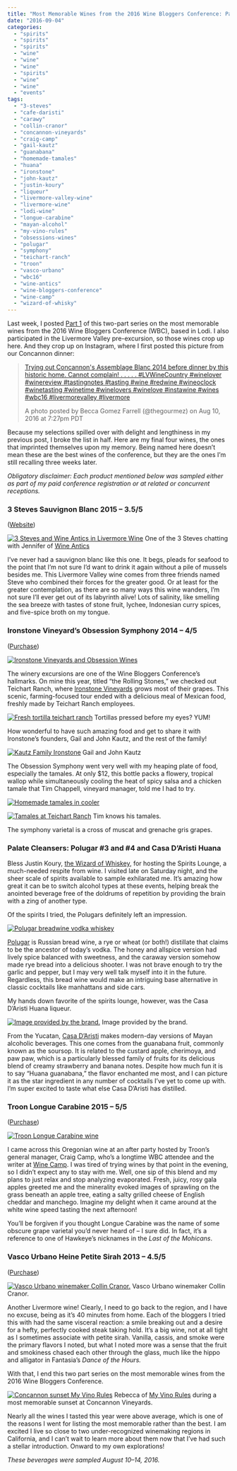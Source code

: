 ```yaml
---
title: "Most Memorable Wines from the 2016 Wine Bloggers Conference: Part 2"
date: "2016-09-04"
categories:
  - "spirits"
  - "spirits"
  - "spirits"
  - "wine"
  - "wine"
  - "wine"
  - "spirits"
  - "wine"
  - "wine"
  - "events"
tags:
  - "3-steves"
  - "cafe-daristi"
  - "carawy"
  - "collin-cranor"
  - "concannon-vineyards"
  - "craig-camp"
  - "gail-kautz"
  - "guanabana"
  - "homemade-tamales"
  - "huana"
  - "ironstone"
  - "john-kautz"
  - "justin-koury"
  - "liqueur"
  - "livermore-valley-wine"
  - "livermore-wine"
  - "lodi-wine"
  - "longue-carabine"
  - "mayan-alcohol"
  - "my-vino-rules"
  - "obsessions-wines"
  - "polugar"
  - "symphony"
  - "teichart-ranch"
  - "troon"
  - "vasco-urbano"
  - "wbc16"
  - "wine-antics"
  - "wine-bloggers-conference"
  - "wine-camp"
  - "wizard-of-whisky"
---
```


Last week, I posted [Part 1](http://thegourmez.com/2016/09/02/most-memorable-wines-from-the-2016-wine-bloggers-conference-part-1/) of this two-part series on the most memorable wines from the 2016 Wine Bloggers Conference (WBC), based in Lodi. I also participated in the Livermore Valley pre-excursion, so those wines crop up here. And they crop up on Instagram, where I first posted this picture from our Concannon dinner:

> [Trying out Concannon's Assemblage Blanc 2014 before dinner by this historic home. Cannot complain! . . . . . #LVWineCountry #winelover #winereview #tastingnotes #tasting #wine #redwine #wineoclock #winetasting #winetime #winelovers #winelove #instawine #wines #wbc16 #livermorevalley #livermore](https://www.instagram.com/p/BI854cyDH3O/)
>
> A photo posted by Becca Gomez Farrell (@thegourmez) on Aug 10, 2016 at 7:27pm PDT

Because my selections spilled over with delight and lengthiness in my previous post, I broke the list in half. Here are my final four wines, the ones that imprinted themselves upon my memory. Being named here doesn’t mean these are the best wines of the conference, but they are the ones I’m still recalling three weeks later.

_Obligatory disclaimer: Each product mentioned below was sampled either as part of my paid conference registration or at related or concurrent receptions._

### 3 Steves Sauvignon Blanc 2015 – 3.5/5

([Website](https://3steveswinery.com/))




<div class="caption">

[![3 Steves and Wine Antics in Livermore Wine](http://s3.amazonaws.com/thegourmez-wpmedia/2016/09/WBC16-Livermore-012-500x356.jpg)](http://s3.amazonaws.com/thegourmez-wpmedia/2016/09/WBC16-Livermore-012.jpg) One of the 3 Steves chatting with Jennifer of [Wine Antics](https://wineantics.com/)</div>


I’ve never had a sauvignon blanc like this one. It begs, pleads for seafood to the point that I’m not sure I’d want to drink it again without a pile of mussels besides me. This Livermore Valley wine comes from three friends named Steve who combined their forces for the greater good. Or at least for the greater contemplation, as there are so many ways this wine wanders, I’m not sure I’ll ever get out of its labyrinth alive! Lots of salinity, like smelling the sea breeze with tastes of stone fruit, lychee, Indonesian curry spices, and five-spice broth on my tongue.

### Ironstone Vineyard’s Obsession Symphony 2014 – 4/5

([Purchase](http://www.ironstonevineyards.com/?method=products.productDrilldown&productID=B1719637-F7DE-8CB4-F2C7-49AD578EC716&originalMarketingURL=product/2014-Obsession-Symphony))

[![Ironstone Vineyards and Obsession Wines](http://s3.amazonaws.com/thegourmez-wpmedia/2016/09/2016-WBC-Rolling-Stones-031-500x333.jpg)](http://s3.amazonaws.com/thegourmez-wpmedia/2016/09/2016-WBC-Rolling-Stones-031.jpg)

The winery excursions are one of the Wine Bloggers Conference’s hallmarks. On mine this year, titled “the Rolling Stones,” we checked out Teichart Ranch, where [Ironstone Vineyards](http://www.ironstonevineyards.com/) grows most of their grapes. This scenic, farming-focused tour ended with a delicious meal of Mexican food, freshly made by Teichart Ranch employees.




<div class="caption">

[![Fresh tortilla teichart ranch](http://s3.amazonaws.com/thegourmez-wpmedia/2016/09/2016-WBC-Rolling-Stones-034-500x331.jpg)](http://s3.amazonaws.com/thegourmez-wpmedia/2016/09/2016-WBC-Rolling-Stones-034.jpg) Tortillas pressed before my eyes? YUM!</div>


How wonderful to have such amazing food and get to share it with Ironstone’s founders, Gail and John Kautz, and the rest of the family!




<div class="caption">

[![Kautz Family Ironstone](http://s3.amazonaws.com/thegourmez-wpmedia/2016/09/merged-founders-1-500x420.jpg)](http://s3.amazonaws.com/thegourmez-wpmedia/2016/09/merged-founders-1.jpg) Gail and John Kautz</div>


The Obsession Symphony went very well with my heaping plate of food, especially the tamales. At only $12, this bottle packs a flowery, tropical wallop while simultaneously cooling the heat of spicy salsa and a chicken tamale that Tim Chappell, vineyard manager, told me I had to try.

[![Homemade tamales in cooler](http://s3.amazonaws.com/thegourmez-wpmedia/2016/09/2016-WBC-Rolling-Stones-036-500x333.jpg)](http://s3.amazonaws.com/thegourmez-wpmedia/2016/09/2016-WBC-Rolling-Stones-036.jpg)




<div class="caption">

[![Tamales at Teichart Ranch](http://s3.amazonaws.com/thegourmez-wpmedia/2016/09/2016-WBC-Rolling-Stones-009-333x500.jpg)](http://s3.amazonaws.com/thegourmez-wpmedia/2016/09/2016-WBC-Rolling-Stones-009.jpg) Tim knows his tamales.</div>


The symphony varietal is a cross of muscat and grenache gris grapes.

### Palate Cleansers: Polugar #3 and #4 and Casa D’Aristi Huana

Bless Justin Koury, [the Wizard of Whiskey](http://wizardofwhiskey.com/), for hosting the Spirits Lounge, a much-needed respite from wine. I visited late on Saturday night, and the sheer scale of spirits available to sample exhilarated me. It’s amazing how great it can be to switch alcohol types at these events, helping break the anointed beverage free of the doldrums of repetition by providing the brain with a zing of another type.

Of the spirits I tried, the Polugars definitely left an impression.

[![Polugar breadwine vodka whiskey](http://s3.amazonaws.com/thegourmez-wpmedia/2016/09/Polugar-500x281.jpg)](http://s3.amazonaws.com/thegourmez-wpmedia/2016/09/Polugar.jpg)

[Polugar](http://www.polugar.ru/eng/polugar) is Russian bread wine, a rye or wheat (or both!) distillate that claims to be the ancestor of today’s vodka. The honey and allspice version had lively spice balanced with sweetness, and the caraway version somehow made rye bread into a delicious shooter. I was not brave enough to try the garlic and pepper, but I may very well talk myself into it in the future. Regardless, this bread wine would make an intriguing base alternative in classic cocktails like manhattans and side cars.

My hands down favorite of the spirits lounge, however, was the Casa D’Aristi Huana liqueur.




<div class="caption">

[![Image provided by the brand.](http://s3.amazonaws.com/thegourmez-wpmedia/2016/09/Nicole-Preiss-Huana-2-325x500.jpg)](http://s3.amazonaws.com/thegourmez-wpmedia/2016/09/Nicole-Preiss-Huana-2.jpg) Image provided by the brand.</div>


From the Yucatan, [Casa D’Aristi](http://www.hpsepicurean.com/preiss-spirits/casa-daristi/) makes modern-day versions of Mayan alcoholic beverages. This one comes from the guanabana fruit, commonly known as the soursop. It is related to the custard apple, cherimoya, and paw paw, which is a particularly blessed family of fruits for its delicious blend of creamy strawberry and banana notes. Despite how much fun it is to say “Huana guanabana,” the flavor enchanted me most, and I can picture it as the star ingredient in any number of cocktails I’ve yet to come up with. I’m super excited to taste what else Casa D’Aristi has distilled.

### Troon Longue Carabine 2015 – 5/5

([Purchase](http://troonvineyard.orderport.net/product-details/0286/2014-Troon-Blue-Label-Longue-Carabine-Applegate-Valley))

[![Troon Longue Carabine wine](http://s3.amazonaws.com/thegourmez-wpmedia/2016/09/Longue-Carabine-281x500.jpg)](http://s3.amazonaws.com/thegourmez-wpmedia/2016/09/Longue-Carabine.jpg)

I came across this Oregonian wine at an after party hosted by Troon’s general manager, Craig Camp, who’s a longtime WBC attendee and the writer at [Wine Camp](http://winecampblog.com/). I was tired of trying wines by that point in the evening, so I didn’t expect any to stay with me. Well, one sip of this blend and my plans to just relax and stop analyzing evaporated. Fresh, juicy, rosy gala apples greeted me and the minerality evoked images of sprawling on the grass beneath an apple tree, eating a salty grilled cheese of English cheddar and manchego. Imagine my delight when it came around at the white wine speed tasting the next afternoon!

You’ll be forgiven if you thought Longue Carabine was the name of some obscure grape varietal you’d never heard of – I sure did. In fact, it’s a reference to one of Hawkeye’s nicknames in the _Last of the Mohicans_.

### Vasco Urbano Heine Petite Sirah 2013 – 4.5/5

([Purchase](http://nottinghamcellars.com/wine/2013-heine/))




<div class="caption">

[![Vasco Urbano winemaker Collin Cranor.](http://s3.amazonaws.com/thegourmez-wpmedia/2016/09/WBC16-Livermore-006-333x500.jpg)](http://s3.amazonaws.com/thegourmez-wpmedia/2016/09/WBC16-Livermore-006.jpg) Vasco Urbano winemaker Collin Cranor.</div>


Another Livermore wine! Clearly, I need to go back to the region, and I have no excuse, being as it’s 40 minutes from home. Each of the bloggers I tried this with had the same visceral reaction: a smile breaking out and a desire for a hefty, perfectly cooked steak taking hold. It’s a big wine, not at all tight as I sometimes associate with petite sirah. Vanilla, cassis, and smoke were the primary flavors I noted, but what I noted more was a sense that the fruit and smokiness chased each other through the glass, much like the hippo and alligator in Fantasia’s _Dance of the Hours._

With that, I end this two part series on the most memorable wines from the 2016 Wine Bloggers Conference.




<div class="caption">

[![Concannon sunset My Vino Rules](http://s3.amazonaws.com/thegourmez-wpmedia/2016/09/WBC16-Livermore-080-333x500.jpg)](http://s3.amazonaws.com/thegourmez-wpmedia/2016/09/WBC16-Livermore-080.jpg) Rebecca of [My Vino Rules](http://myvinorules.com/vinorules/) during a most memorable sunset at Concannon Vineyards.</div>


Nearly all the wines I tasted this year were above average, which is one of the reasons I went for listing the most memorable rather than the best. I am excited I live so close to two under-recognized winemaking regions in California, and I can’t wait to learn more about them now that I’ve had such a stellar introduction. Onward to my own explorations!

_These beverages were sampled August 10–14, 2016._
